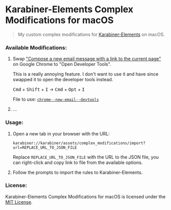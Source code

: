 # Karabiner-Elements Complex Modifications for macOS

> My custom complex modifications for [Karabiner-Elements](https://karabiner-elements.pqrs.org/) on macOS.

### Available Modifications:

1. Swap ["Compose a new email message with a link to the current page"](https://support.google.com/chrome/answer/157179?hl=en&co=GENIE.Platform%3DDesktop#zippy=%2Cgoogle-chrome-feature-shortcuts%2Cwebpage-shortcuts) on Google Chrome to "Open Developer Tools".
   
    This is a really annoying feature. I don't want to use it and have since swapped it to open the developer tools instead.

    <kbd>Cmd</kbd> + <kbd>Shift</kbd> + <kbd>I</kbd> → <kbd>Cmd</kbd> + <kbd>Opt</kbd> + <kbd>I</kbd>

    File to use: [`chrome--new-email--devtools`](https://raw.githubusercontent.com/raisedadead/karabiner-elements-complex-modifications/main/chrome--new-email--devtools.json)

2. ...

### Usage:

1. Open a new tab in your browser with the URL:

    `karabiner://karabiner/assets/complex_modifications/import?url=REPLACE_URL_TO_JSON_FILE`

    Replace `REPLACE_URL_TO_JSON_FILE` with the URL to the JSON file, you can right-click and copy link to file from the available options.

2. Follow the prompts to import the rules to Karabiner-Elements.


### License:

Karabiner-Elements Complex Modifications for macOS is licensed under the [MIT License](LICENSE).